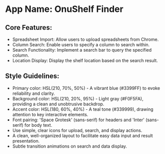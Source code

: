 # **App Name**: OnuShelf Finder

## Core Features:

- Spreadsheet Import: Allow users to upload spreadsheets from Chrome.
- Column Search: Enable users to specify a column to search within.
- Search Functionality: Implement a search bar to query the specified column.
- Location Display: Display the shelf location based on the search result.

## Style Guidelines:

- Primary color: HSL(210, 70%, 50%) - A vibrant blue (#3399FF) to evoke reliability and clarity.
- Background color: HSL(210, 20%, 95%) - Light gray (#F0F5FA), providing a clean and unobtrusive backdrop.
- Accent color: HSL(180, 60%, 40%) - A teal tone (#339999), drawing attention to key interactive elements.
- Font pairing: 'Space Grotesk' (sans-serif) for headers and 'Inter' (sans-serif) for body text.
- Use simple, clear icons for upload, search, and display actions.
- A clean, well-organized layout to facilitate easy data input and result presentation.
- Subtle transition animations on search and data display.